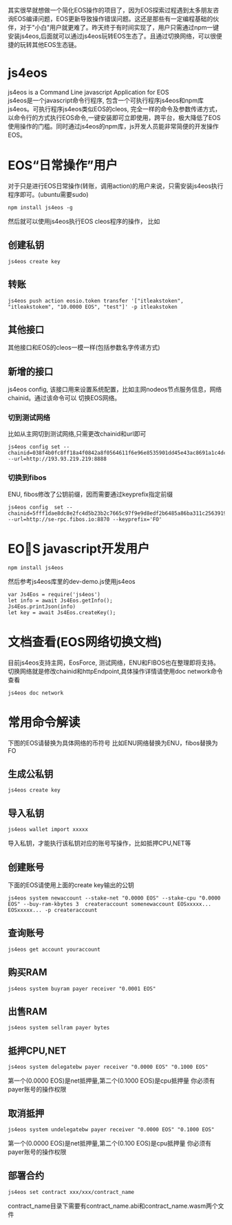 其实很早就想做一个简化EOS操作的项目了，因为EOS探索过程遇到太多朋友咨询EOS编译问题，EOS更新导致操作错误问题。这还是那些有一定编程基础的伙伴，对于"小白"用户就更难了。昨天终于有时间实现了，用户只需通过npm一键安装js4eos,后面就可以通过js4eos玩转EOS生态了。且通过切换网络，可以很便捷的玩转其他EOS生态链。

# js4eos

js4eos is a Command Line javascript Application for EOS<br>
js4eos是一个javascript命令行程序, 包含一个可执行程序js4eos和npm库js4eos。可执行程序js4eos类似EOS的cleos, 完全一样的命令及参数传递方式，以命令行的方式执行EOS命令,一键安装即可立即使用，跨平台，极大降低了EOS使用操作的门槛。同时通过js4eos的npm库，js开发人员能非常简便的开发操作EOS。

# EOS“日常操作”用户

对于只是进行EOS日常操作(转账，调用action)的用户来说，只需安装js4eos执行程序即可。(ubuntu需要sudo)

```
npm install js4eos -g
```
然后就可以使用js4eos执行EOS cleos程序的操作，
比如
## 创建私钥
```
js4eos create key
```
## 转账

```
js4eos push action eosio.token transfer '["itleakstoken", "itleakstokem", "10.0000 EOS", "test"]' -p itleakstoken
```
## 其他接口
其他接口和EOS的cleos一模一样(包括参数名字传递方式)

## 新增的接口
js4eos config, 该接口用来设置系统配置，比如主网nodeos节点服务信息，网络chainid。通过该命令可以
切换EOS网络。
### 切到测试网络
比如从主网切到测试网络,只需更改chainid和url即可

```
js4eos config set --chainid=038f4b0fc8ff18a4f0842a8f0564611f6e96e8535901dd45e43ac8691a1c4dca --url=http://193.93.219.219:8888
```
### 切换到fibos
ENU, fibos修改了公钥前缀，因而需要通过keyprefix指定前缀
```
js4eos config  set --chainid=5fff1dae8dc8e2fc4d5b23b2c7665c97f9e9d8edf2b6485a86ba311c25639191 --url=http://se-rpc.fibos.io:8870 --keyprefix='FO'
```

# EOS javascript开发用户

```
npm install js4eos
```
然后参考js4eos库里的dev-demo.js使用js4eos

```
var Js4Eos = require('js4eos')
let info = await Js4Eos.getInfo();
Js4Eos.printJson(info)
let key = await Js4Eos.createKey();
```

# 文档查看(EOS网络切换文档)
目前js4eos支持主网，EosForce, 测试网络，ENU和FIBOS也在整理即将支持。切换网络就是修改chainid和httpEndpoint,具体操作详情请使用doc network命令查看

```
js4eos doc network
```

# 常用命令解读
下图的EOS请替换为具体网络的币符号
比如ENU网络替换为ENU，fibos替换为FO
## 生成公私钥
```
js4eos create key
```
## 导入私钥
```
js4eos wallet import xxxxx
```
导入私钥，才能执行该私钥对应的账号写操作，比如抵押CPU,NET等
## 创建账号
下面的EOS请使用上面的create key输出的公钥
```
js4eos system newaccount --stake-net "0.0000 EOS" --stake-cpu "0.0000 EOS" --buy-ram-kbytes 3  createraccount somenewaccount EOSxxxxx... EOSxxxxx... -p createraccount
```
## 查询账号
```
js4eos get account youraccount
```
## 购买RAM
```
js4eos system buyram payer receiver "0.0001 EOS"
```
## 出售RAM
```
js4eos system sellram payer bytes
```
## 抵押CPU,NET
```
js4eos system delegatebw payer receiver "0.0000 EOS" "0.1000 EOS"
```
第一个(0.0000 EOS)是net抵押量,第二个(0.1000 EOS)是cpu抵押量
你必须有payer账号的操作权限
## 取消抵押
```
js4eos system undelegatebw payer receiver "0.0000 EOS" "0.1000 EOS"
```
第一个(0.0000 EOS)是net抵押量,第二个(0.100 EOS)是cpu抵押量
你必须有payer账号的操作权限

## 部署合约
```
js4eos set contract xxx/xxx/contract_name
```
contract_name目录下需要有contract_name.abi和contract_name.wasm两个文件
